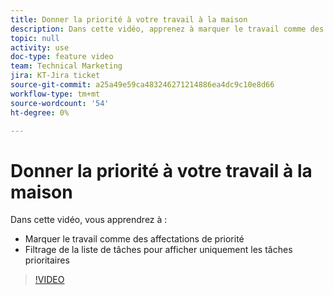 ```yaml
---
title: Donner la priorité à votre travail à la maison
description: Dans cette vidéo, apprenez à marquer le travail comme des affectations de priorité et à filtrer la liste de tâches à domicile afin de n’afficher que les tâches prioritaires.
topic: null
activity: use
doc-type: feature video
team: Technical Marketing
jira: KT-Jira ticket
source-git-commit: a25a49e59ca483246271214886ea4dc9c10e8d66
workflow-type: tm+mt
source-wordcount: '54'
ht-degree: 0%

---
```


# Donner la priorité à votre travail à la maison

Dans cette vidéo, vous apprendrez à :

* Marquer le travail comme des affectations de priorité
* Filtrage de la liste de tâches pour afficher uniquement les tâches prioritaires

>[!VIDEO](https://video.tv.adobe.com/v/335100/?quality=12&learn=on)
